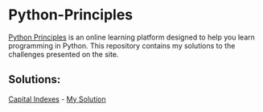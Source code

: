 # Python-Principles
[Python Principles](https://pythonprinciples.com/) is an online learning platform designed to help you learn programming in Python. This repository contains my solutions to the challenges presented on the site.

## Solutions:
[Capital Indexes](https://pythonprinciples.com/challenges/Capital-indexes) - [My Solution](./Capital%20Indexes/capital_indexes.py)
